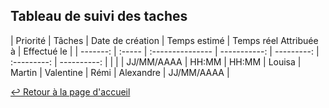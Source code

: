 ## Tableau de suivi des taches

| Priorité | Tâches | Date de création | Temps estimé | Temps réel <th colspan=5>Attribuée à | Effectué le |
| -------: | :----- | :--------------- | -----------: | ---------: | :---------: | ----------: |
|          |        | JJ/MM/AAAA       |        HH:MM |      HH:MM | Louisa | Martin | Valentine | Rémi | Alexandre | JJ/MM/AAAA  |

[:leftwards_arrow_with_hook: Retour à la page d'accueil](../README.md)
